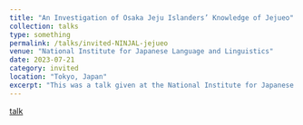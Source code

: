 ```yaml
---
title: "An Investigation of Osaka Jeju Islanders’ Knowledge of Jejueo"
collection: talks
type: something
permalink: /talks/invited-NINJAL-jejueo
venue: "National Institute for Japanese Language and Linguistics"
date: 2023-07-21
category: invited
location: "Tokyo, Japan"
excerpt: "This was a talk given at the National Institute for Japanese Language and Linguistics (NINJAL). I was invited by Masahiro Yamada, Director of the Port Language Revitalization Project at NINJAL." 
---
```


[talk](https://www.ninjal.ac.jp/events_jp/20230721b/)